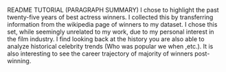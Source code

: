 README TUTORIAL (PARAGRAPH SUMMARY)
I chose to highlight the past twenty-five years of best actress winners. I collected this by transferring information from the wikipedia page of winners to my dataset. I chose this set, while seemingly unrelated to my work, due to my personal interest in the film industry. I find looking back at the history you are also able to analyze historical celebrity trends (Who was popular we when ,etc.). It is also interesting to see the career trajectory of majority of winners post-winning.
